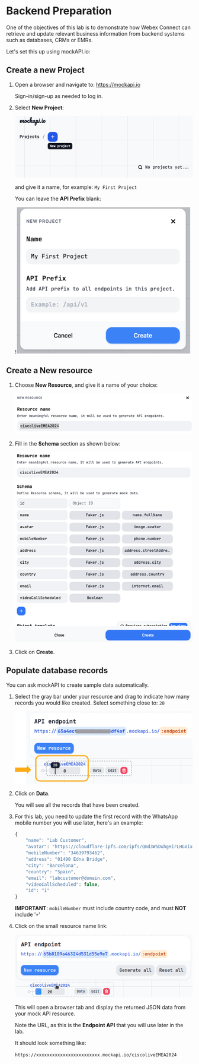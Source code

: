# Backend Preparation

One of the objectives of this lab is to demonstrate how Webex Connect can retrieve and update relevant business information from backend systems such as databases, CRMs or EMRs.

Let's set this up using mockAPI.io:

## Create a new Project

1. Open a browser and navigate to: https://mockapi.io

   Sign-in/sign-up as needed to log in.

1. Select **New Project**:

   ![New Project](images/new_project.png)

   and give it a name, for example: `My First Project`
   
   You can leave the **API Prefix** blank:

   !![Project Name](images/project_name.png)

## Create a New resource

1. Choose **New Resource**, and give it a name of your choice:

   ![New Resource](images/new_resource.png)

1. Fill in the **Schema** section as shown below:


   ![Resource Schema](images/resource_schema.png)

1. Click on **Create**.

## Populate database records

You can ask mockAPI to create sample data automatically.

1. Select the gray bar under your resource and drag to indicate how many records you would like created.  Select something close to: `20`

   ![Sample Data](images/sample_data.png)

1. Click on **Data**.

   You will see all the records that have been created. 
   
1. For this lab, you need to update the first record with the WhatsApp mobile number you will use later, here's an example:

   ```js
   {
       "name": "Lab Customer",
       "avatar": "https://cloudflare-ipfs.com/ipfs/Qmd3W5DuhgHirLHGVixi6V76LhCkZUz6pnFt5AJBiyvHye/avatar/465.jpg",
       "mobileNumber": "34639793462",
       "address": "01490 Edna Bridge",
       "city": "Barcelona",
       "country": "Spain",
       "email": "labcustomer@domain.com",
       "videoCallScheduled": false,
       "id": "1"
   }
   ```
   **IMPORTANT**: `mobileNumber` must include country code, and must **NOT** include '`+`'

1. Click on the small resource name link:

   ![Endpoint API](images/endpoint_api.png)

   This will open a browser tab and display the returned JSON data from your mock API resource.

   Note the URL, as this is the **Endpoint API** that you will use later in the lab.
   
   It should look something like:
   
   `https://xxxxxxxxxxxxxxxxxxxxxxxx.mockapi.io/ciscoliveEMEA2024`



















